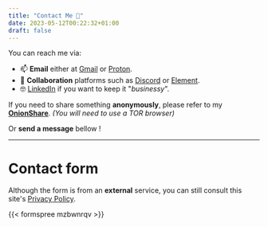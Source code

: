 ```yaml
---
title: "Contact Me 📣"
date: 2023-05-12T00:22:32+01:00
draft: false
---
```


You can reach me via:

-   📫 **Email** either at [Gmail](mailto:david2araujo5@gmail.com) or [Proton](mailto:david2araujo5@proton.me).
-   👥 **Collaboration** platforms such as [Discord](https://discordapp.com/users/David_Ara_jo#5133) or [Element](https://matrix.to/#/@davidjoaraujo:matrix.org).
-   🤓 [LinkedIn](https://www.linkedin.com/in/david2araujo5/) if you want to keep it "_businessy_".

If you need to share something **anonymously**, please refer to my [**OnionShare**](http://lk4ph2vkqbqafti4zy2ahnqlnefbu6q3fwexgfriyravxozkiwup26qd.onion/). _(You will need to use a TOR browser)_

Or **send a message** bellow !

---

# Contact form

Although the form is from an **external** service, you can still consult this site's [Privacy Policy](https://www.freeprivacypolicy.com/live/58044f42-8abb-451b-8a9c-0483f22b093b).

{{< formspree mzbwnrqv >}}
